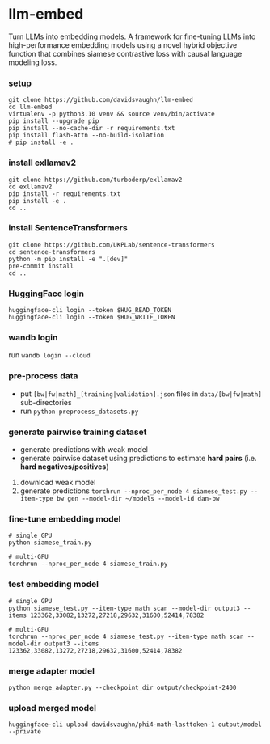 # llm-embed
Turn LLMs into embedding models. A framework for fine-tuning LLMs into high-performance embedding models using a novel hybrid objective function that combines siamese contrastive loss with causal language modeling loss. 

### setup
```
git clone https://github.com/davidsvaughn/llm-embed
cd llm-embed
virtualenv -p python3.10 venv && source venv/bin/activate
pip install --upgrade pip
pip install --no-cache-dir -r requirements.txt
pip install flash-attn --no-build-isolation
# pip install -e .
```

### install exllamav2
```
git clone https://github.com/turboderp/exllamav2
cd exllamav2
pip install -r requirements.txt
pip install -e .
cd ..
```

### install SentenceTransformers
```
git clone https://github.com/UKPLab/sentence-transformers
cd sentence-transformers
python -m pip install -e ".[dev]"
pre-commit install
cd ..
```

### HuggingFace login
```
huggingface-cli login --token $HUG_READ_TOKEN
huggingface-cli login --token $HUG_WRITE_TOKEN
```

### wandb login
run `wandb login --cloud`

### pre-process data
- put `[bw|fw|math]_[training|validation].json` files in `data/[bw|fw|math]` sub-directories
- run `python preprocess_datasets.py`

### generate pairwise training dataset
- generate predictions with weak model
- generate pairwise dataset using predictions to estimate **hard pairs** (i.e. **hard negatives/positives**)
1. download weak model
2. generate predictions `torchrun --nproc_per_node 4 siamese_test.py --item-type bw gen --model-dir ~/models --model-id dan-bw`

### fine-tune embedding model
```
# single GPU
python siamese_train.py

# multi-GPU
torchrun --nproc_per_node 4 siamese_train.py
```

### test embedding model
```
# single GPU
python siamese_test.py --item-type math scan --model-dir output3 --items 123362,33082,13272,27218,29632,31600,52414,78382

# multi-GPU
torchrun --nproc_per_node 4 siamese_test.py --item-type math scan --model-dir output3 --items 123362,33082,13272,27218,29632,31600,52414,78382
```

### merge adapter model
```
python merge_adapter.py --checkpoint_dir output/checkpoint-2400
```

### upload merged model
```
huggingface-cli upload davidsvaughn/phi4-math-lasttoken-1 output/model --private
```